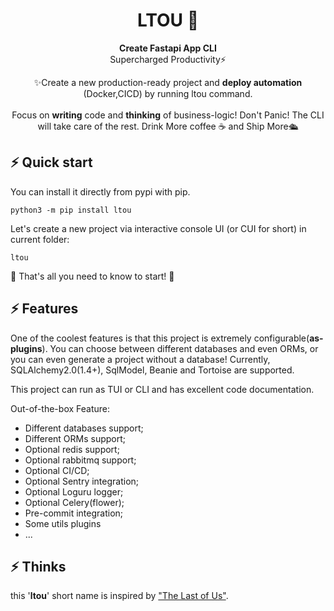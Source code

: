 <h1 align="center">
  LTOU 🦖
</h1>

<p align="center">
  <strong>Create Fastapi App CLI</strong>
<br /> Supercharged Productivity⚡️
</p>



<p align="center">✨Create a new production-ready project and <b>deploy automation</b> (Docker,CICD) by running  ltou command.
<br/><br/>Focus on <b>writing</b> code and <b>thinking</b> of business-logic! Don't Panic!  The CLI will take care of the rest. Drink More coffee ☕️ and Ship More🛳️ </p>

## ⚡️ Quick start
You can install it directly from pypi with pip.
```shell
python3 -m pip install ltou
```
Let's create a new project via interactive console UI (or CUI for short) in current folder:
```shell
ltou
```
🍪 That's all you need to know to start! 🍪 

## ⚡️ Features
One of the coolest features is that this project is extremely configurable(**as-plugins**).
You can choose between different databases and even ORMs, or
you can even generate a project without a database!
Currently, SQLAlchemy2.0(1.4+), SqlModel, Beanie  and Tortoise  are supported.

This project can run as TUI or CLI and has excellent code documentation.

Out-of-the-box Feature:
- Different databases support;
- Different ORMs support;
- Optional redis support;
- Optional rabbitmq support;
- Optional CI/CD;
- Optional Sentry integration;
- Optional Loguru logger;
- Optional Celery(flower);
- Pre-commit integration;
- Some utils plugins
- ...


## ⚡️ Thinks 
 
this '**ltou**' short name is inspired by ["The Last of Us"](https://en.wikipedia.org/wiki/The_Last_of_Us).

 